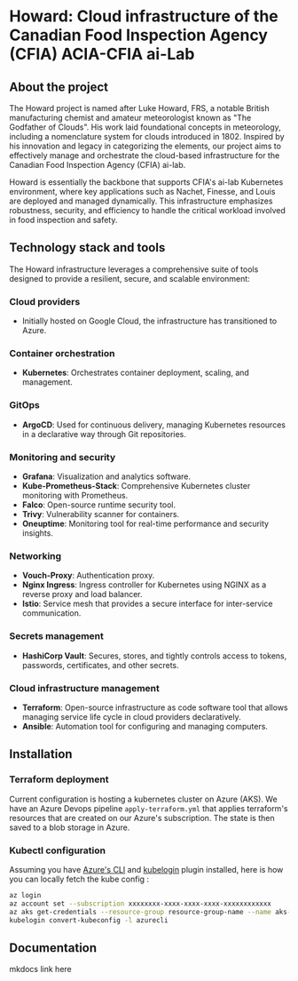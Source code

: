 # Howard: Cloud infrastructure of the Canadian Food Inspection Agency (CFIA) ACIA-CFIA ai-Lab

## About the project

The Howard project is named after Luke Howard, FRS, a notable British
manufacturing chemist and amateur meteorologist known as "The Godfather of
Clouds". His work laid foundational concepts in meteorology, including a
nomenclature system for clouds introduced in 1802. Inspired by his innovation
and legacy in categorizing the elements, our project aims to effectively manage
and orchestrate the cloud-based infrastructure for the Canadian Food Inspection
Agency (CFIA) ai-lab.

Howard is essentially the backbone that supports CFIA's ai-lab Kubernetes environment,
where key applications such as Nachet, Finesse, and Louis are deployed and
managed dynamically. This infrastructure emphasizes robustness, security, and
efficiency to handle the critical workload involved in food inspection
and safety.

## Technology stack and tools

The Howard infrastructure leverages a comprehensive suite of tools designed to
provide a resilient, secure, and scalable environment:

### Cloud providers

- Initially hosted on Google Cloud, the infrastructure has transitioned to
Azure.

### Container orchestration

- **Kubernetes**: Orchestrates container deployment, scaling, and management.

### GitOps

- **ArgoCD**: Used for continuous delivery, managing Kubernetes resources in
a declarative way through Git repositories.

### Monitoring and security

- **Grafana**: Visualization and analytics software.
- **Kube-Prometheus-Stack**: Comprehensive Kubernetes cluster monitoring
with Prometheus.
- **Falco**: Open-source runtime security tool.
- **Trivy**: Vulnerability scanner for containers.
- **Oneuptime**: Monitoring tool for real-time performance and security insights.

### Networking

- **Vouch-Proxy**: Authentication proxy.
- **Nginx Ingress**: Ingress controller for Kubernetes using NGINX as a
reverse proxy and load balancer.
- **Istio**: Service mesh that provides a secure interface for inter-service communication.

### Secrets management

- **HashiCorp Vault**: Secures, stores, and tightly controls access to tokens,
passwords, certificates, and other secrets.

### Cloud infrastructure management

- **Terraform**: Open-source infrastructure as code software tool that
allows managing service life cycle in cloud providers declaratively.
- **Ansible**: Automation tool for configuring and managing computers.

## Installation

### Terraform deployment

Current configuration is hosting a kubernetes cluster on Azure (AKS). We have an
Azure Devops pipeline `apply-terraform.yml` that applies terraform's resources
that are created on our Azure's subscription. The state is then saved to a blob
storage in Azure.

### Kubectl configuration

Assuming you have [Azure's
CLI](https://learn.microsoft.com/en-us/cli/azure/install-azure-cli) and
[kubelogin](https://github.com/Azure/kubelogin) plugin installed, here is how
you can locally fetch the kube config :

```bash
az login
az account set --subscription xxxxxxxx-xxxx-xxxx-xxxx-xxxxxxxxxxxx
az aks get-credentials --resource-group resource-group-name --name aks-name --overwrite-existing
kubelogin convert-kubeconfig -l azurecli
```

## Documentation

mkdocs link here
